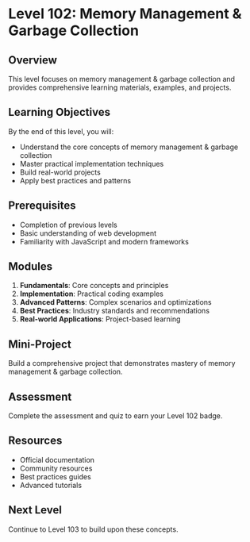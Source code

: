 # Level 102: Memory Management & Garbage Collection

## Overview
This level focuses on memory management & garbage collection and provides comprehensive learning materials, examples, and projects.

## Learning Objectives
By the end of this level, you will:
- Understand the core concepts of memory management & garbage collection
- Master practical implementation techniques
- Build real-world projects
- Apply best practices and patterns

## Prerequisites
- Completion of previous levels
- Basic understanding of web development
- Familiarity with JavaScript and modern frameworks

## Modules
1. **Fundamentals**: Core concepts and principles
2. **Implementation**: Practical coding examples
3. **Advanced Patterns**: Complex scenarios and optimizations
4. **Best Practices**: Industry standards and recommendations
5. **Real-world Applications**: Project-based learning

## Mini-Project
Build a comprehensive project that demonstrates mastery of memory management & garbage collection.

## Assessment
Complete the assessment and quiz to earn your Level 102 badge.

## Resources
- Official documentation
- Community resources
- Best practices guides
- Advanced tutorials

## Next Level
Continue to Level 103 to build upon these concepts.
